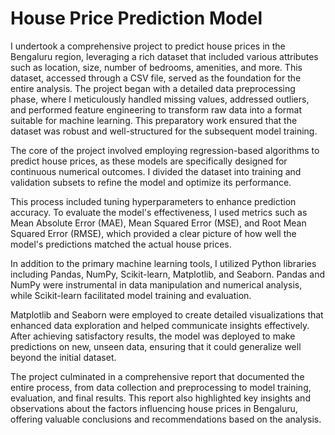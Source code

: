 # House Price Prediction Model
I undertook a comprehensive project to predict house prices in the Bengaluru region, leveraging a rich dataset that included various attributes such as location, size, number of bedrooms, amenities, and more. This dataset, accessed through a CSV file, served as the foundation for the entire analysis. The project began with a detailed data preprocessing phase, where I meticulously handled missing values, addressed outliers, and performed feature engineering to transform raw data into a format suitable for machine learning. This preparatory work ensured that the dataset was robust and well-structured for the subsequent model training.

The core of the project involved employing regression-based algorithms to predict house prices, as these models are specifically designed for continuous numerical outcomes. I divided the dataset into training and validation subsets to refine the model and optimize its performance. 

This process included tuning hyperparameters to enhance prediction accuracy. To evaluate the model's effectiveness, I used metrics such as Mean Absolute Error (MAE), Mean Squared Error (MSE), and Root Mean Squared Error (RMSE), which provided a clear picture of how well the model's predictions matched the actual house prices.

In addition to the primary machine learning tools, I utilized Python libraries including Pandas, NumPy, Scikit-learn, Matplotlib, and Seaborn. Pandas and NumPy were instrumental in data manipulation and numerical analysis, while Scikit-learn facilitated model training and evaluation. 

Matplotlib and Seaborn were employed to create detailed visualizations that enhanced data exploration and helped communicate insights effectively. After achieving satisfactory results, the model was deployed to make predictions on new, unseen data, ensuring that it could generalize well beyond the initial dataset.

The project culminated in a comprehensive report that documented the entire process, from data collection and preprocessing to model training, evaluation, and final results. This report also highlighted key insights and observations about the factors influencing house prices in Bengaluru, offering valuable conclusions and recommendations based on the analysis.